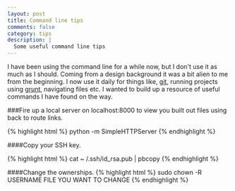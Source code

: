 ```yaml
---
layout: post
title: Command line tips
comments: false
category: tips
description: |
  Some useful command line tips
---
```

I have been using the command line for a while now, but I don't use it as much as I should. Coming from a design background it was a bit alien to me from the beginning. I now use it daily for things like, [git](http://git-scm.com/ "Git"), running projects using [grunt](http://gruntjs.com/ "grunt"), navigating files etc. I wanted to build up a resource of useful commands I have found on the way.

###Fire up a local server on localhost:8000 to view you built out files using back to route links.

{% highlight html %}
	python -m SimpleHTTPServer
{% endhighlight %}


####Copy your SSH key.

{% highlight html %}
	cat ~ /.ssh/id_rsa.pub | pbcopy
{% endhighlight %}


####Change the ownerships.
{% highlight html %}
  sudo chown -R USERNAME FILE YOU WANT TO CHANGE
{% endhighlight %}
